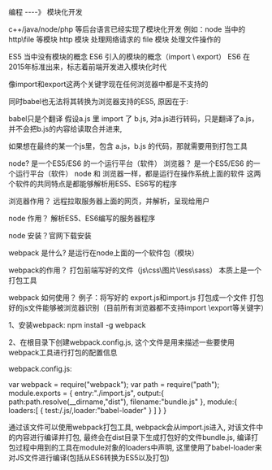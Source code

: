 编程 ----》 模块化开发

c++/java/node/php  等后台语言已经实现了模块化开发
例如：node 当中的 http\file 等模块
      http 模块 处理网络请求的
	  file 模块 处理文件操作的

ES5  当中没有模块的概念 
ES6  引入的模块的概念（import \ export）
ES6  在2015年标准出来，标志着前端开发进入模块化时代

像import和export这两个关键字现在任何浏览器中都是不支持的





同时babel也无法将其转换为浏览器支持的ES5, 原因在于:

babel只是个翻译
假设a.js 里 import 了 b.js, 对a.js进行转码，只是翻译了a.js，并不会把b.js的内容给读取合并进来,

 如果想在最终的某一个js里，包含 a.js，b.js 的代码，那就需要用到打包工具


node?   是一个ES5/ES6 的一个运行平台（软件）
浏览器？  是一个ES5/ES6 的一个运行平台（软件）
node 和 浏览器一样，都是运行在操作系统上面的软件
这两个软件的共同特点是都能够解析用ES5、ES6写的程序

浏览器作用？
远程拉取服务器上面的网页，并解析，呈现给用户

node 作用？
解析ES5、ES6编写的服务器程序

node 安装？官网下载安装


webpack 是什么?
是运行在node上面的一个软件包（模块）

 webpack的作用？
打包前端写好的文件（js\css\图片\less\sass）
本质上是一个打包工具

webpack 如何使用？
例子：将写好的 export.js和import.js 打包成一个文件
     打包好的js文件能够被浏览器识别（目前所有浏览器都不支持import \export等关键字）

1、安装webpack: npm install -g webpack



2、在根目录下创建webpack.config.js, 这个文件是用来描述一些要使用webpack工具进行打包的配置信息

webpack.config.js:

var webpack = require("webpack");
var path = require("path");
module.exports = {
	entry:"./import.js",
	output:{
		path:path.resolve(__dirname,"dist"),
		filename:"bundle.js"
	},
	module:{
		loaders:[
           {
           	test:/\.js/,loader:"babel-loader"
           }
		]
	}
}

通过该文件可以使用webpack打包工具, 
webpack会从import.js进入, 对该文件中的内容进行编译并打包, 
最终会在dist目录下生成打包好的文件bundle.js, 
编译打包过程中用到的工具在module对象的loaders中声明, 
这里使用了babel-loader来对JS文件进行编译(包括从ES6转换为ES5以及打包)





